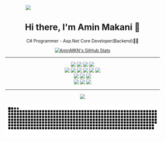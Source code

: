 <div align="center" dir="auto">
  
  <img src="https://camo.githubusercontent.com/7de37139d0b4c1ce40865e799b446c0e963a3dd8fb68d239707237c40604fa3d/68747470733a2f2f63646e2e6472696262626c652e636f6d2f75736572732f3733303730332f73637265656e73686f74732f363538313234332f6176656e746f2e676966" style="width: 370px; display: block; opacity: 1;"/>
  
<h1>
  Hi there, I'm Amin Makani 👋
</h1>
  
<p>
  C# Programmer - Asp.Net Core Developer(Backend)👨‍💻
</p>
  
  <a href="https://awesome-github-stats.azurewebsites.net/index.html??cardType=github&theme=onedark&Text=DDDDDD&Title=CBDD35&Border=44DD40&Ring=3BD5DC">    <img  alt="AminMKN's GitHub Stats" src="https://awesome-github-stats.azurewebsites.net/user-stats/AminMKN?cardType=github&theme=onedark&Text=DDDDDD&Title=CBDD35&Border=44DD40&Ring=3BD5DC" />  </a>
  
<hr/>
  
  <img src="https://img.shields.io/badge/c%23-%23239120.svg?style=for-the-badge&logo=c-sharp&logoColor=white"/>
  <img src="https://img.shields.io/badge/javascript-%23323330.svg?style=for-the-badge&logo=javascript&logoColor=%23F7DF1E"/>
  <img src="https://img.shields.io/badge/html5-%23E34F26.svg?style=for-the-badge&logo=html5&logoColor=white"/>
  <img src="https://img.shields.io/badge/css3-%231572B6.svg?style=for-the-badge&logo=css3&logoColor=white"/>
  <br/>
  <img src="https://img.shields.io/badge/.NET-5C2D91?style=for-the-badge&logo=.net&logoColor=white"/>
  <img src="https://img.shields.io/badge/blazor-%235C2D91.svg?style=for-the-badge&logo=blazor&logoColor=white"/>
  <img src="https://img.shields.io/badge/Xamarin-3199DC?style=for-the-badge&logo=xamarin&logoColor=white"/>
  <img src="https://img.shields.io/badge/bootstrap-%23563D7C.svg?style=for-the-badge&logo=bootstrap&logoColor=white"/>
  <img src="https://img.shields.io/badge/Angular-DD0031?style=for-the-badge&logo=angular&logoColor=white"/>
  <img src="https://img.shields.io/badge/Microsoft%20SQL%20Sever-CC2927?style=for-the-badge&logo=microsoft%20sql%20server&logoColor=white"/>
  <br/>
  <img src="https://img.shields.io/badge/Visual%20Studio-5C2D91.svg?style=for-the-badge&logo=visual-studio&logoColor=white"/>
  <img src="https://img.shields.io/badge/Visual%20Studio%20Code-0078d7.svg?style=for-the-badge&logo=visual-studio-code&logoColor=white"/>
  <img src="https://img.shields.io/badge/Windows-0078D6?style=for-the-badge&logo=windows&logoColor=white"/>
  <br/>
  <img src="https://img.shields.io/badge/github-%23121011.svg?style=for-the-badge&logo=github&logoColor=white"/>
  <img src="https://img.shields.io/badge/git-%23F05033.svg?style=for-the-badge&logo=git&logoColor=white"/>
  <img src="https://img.shields.io/badge/-Stackoverflow-FE7A16?style=for-the-badge&logo=stack-overflow&logoColor=white"/>
  
<hr/>
  
  <p>
    <a target="_blank" rel="noopener noreferrer" href="https://raw.githubusercontent.com/omidnikrah/profile-activity-generator/master/demo.png">
      <img src="https://raw.githubusercontent.com/omidnikrah/profile-activity-generator/master/demo.png" style="max-width: 100%;">
    </a>
  </p>
  
<p>
  <a target="_blank" rel="noopener noreferrer" href="https://raw.githubusercontent.com/Elanza-48/Elanza-48/main/resources/img/github-contribution-grid-snake.svg">
    <img src="https://raw.githubusercontent.com/Elanza-48/Elanza-48/main/resources/img/github-contribution-grid-snake.svg" alt="example" style="max-width: 100%;">
  </a>
</p>

</div>

<!--
**AminMKN/AminMKN** is a ✨ _special_ ✨ repository because its `README.md` (this file) appears on your GitHub profile.

Here are some ideas to get you started:

- 🔭 I’m currently working on ...
- 🌱 I’m currently learning ...
- 👯 I’m looking to collaborate on ...
- 🤔 I’m looking for help with ...
- 💬 Ask me about ...
- 📫 How to reach me: ...
- 😄 Pronouns: ...
- ⚡ Fun fact: ...
-->
